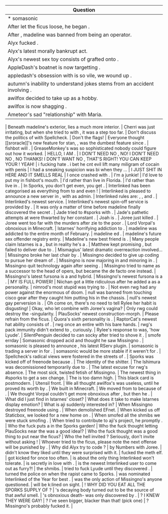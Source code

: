 Question |
--- |
* somasonic <BLANK> <BLANK> |
After <BLANK> let the ficus loose, he began <BLANK>. |
After <BLANK>, madeline was banned from being an operator. |
Alyx fucked <BLANK>. |
Alyx's latest morally bankrupt act. <BLANK> |
Alyx's newest sex toy consists of <BLANK> grafted onto <BLANK>. |
AppleDash's boatnet is now targetting <BLANK>. |
appledash's obsession with <BLANK> is so vile, we wound up <BLANK>. |
autumn's inability to understand jokes stems from an accident involving <BLANK>. |
awilfox decided to take up <BLANK> as a hobby. |
awilfox is now shagging <BLANK>. |
A<BLANK>meteor's sad "relationship" with Maria. |
 |
Beneath madeline's <BLANK> exterior, lies a much more <BLANK> interior. |
Cherri was just irritating, but when she tried to <BLANK> with <BLANK>, it was a step too far. |
Don't discuss the politics of <BLANK> with Spellcheck. |
Don't <BLANK> the flags! |
Everyone thought [[sroracle]]'s new feature for stan, <BLANK>, was the dumbest feature since <BLANK>. |
fishbot will <BLANK>. |
GreaseMonkey's <BLANK> was so sophisticated nobody could figure out how it worked. |
HELLO, I AM <BLANK>. |
I DON'T NEED NO <BLANK>, NO! I DON'T NEED NO <BLANK>, NO THANKS! I DON'T WANT NO <BLANK>, THAT'S RIGHT! YOU CAN KEEP YOUR <BLANK>! YEAH! |
i fucking hate <BLANK>. i bet he cnt evil lift many miligram of cocain with penis |
I had a sneaking suspicion <BLANK> was bi when they <BLANK>... |
I JUST SHIT <BLANK> IN HERE AND IT SMELLS REAL <BLANK> |
I once crashed <BLANK> with <BLANK>. |
I'm a <BLANK> junkie! |
I'd love to put my <BLANK> in fishbot's mouth. |
I'd rather <BLANK> than live in Florida. |
I'd rather <BLANK> than live in <BLANK>. |
In Sporks, you don't get even, you get <BLANK>. |
Interlinked has been categorised as everything from <BLANK> to <BLANK> and even <BLANK>! |
Interlinked is pleased to announce a new server in <BLANK>, with <BLANK> as admin. |
Interlinked rules are: <BLANK>, <BLANK>, and <BLANK>. |
Interlinked's newest service. <BLANK> |
Interlinked's newest spin-off service is <BLANK> provided by <BLANK>. |
It was only a matter of time before madeline finally discovered the secret <BLANK>. |
Jade tried to <BLANK> #sporks with <BLANK>. |
Jade's pathetic attempts at <BLANK> were thwarted by her constant <BLANK>. |
Joah is <BLANK>. |
Joree just killed <BLANK>. |
Joree went too far with the murders after zie <BLANK> to the poor <BLANK>. |
Lord Vorpal's obnoxious <BLANK> in Minecraft. |
lstarnes' horrifying addiction to <BLANK>. |
madeline was addicted to <BLANK> the entire month of February. |
madeline <BLANK>ed <BLANK>. |
madeline's future sex offender registry entry. <BLANK> |
Madeline's new best friend is <BLANK>. |
Many people claim lstarnes is a <BLANK>, but in reality he's a <BLANK>. |
Matthew kept promising <BLANK>, but failed to deliver due to <BLANK>. |
Mismagius' latest dramatic overreaction involved... <BLANK> |
Missingno broke her last chair by <BLANK>. |
Missingno decided to give up coding to pursue her dream of <BLANK>. |
Missingno is now majoring in <BLANK> and minoring in <BLANK>. |
Missingno quit technology again after seeing <BLANK>. |
Missingno tried to name <BLANK> as a successor to the head of opers, but <BLANK> became the de facto one instead. |
Missingno's latest fursona is a <BLANK> and <BLANK> hybrid. |
Missingno's newest fursona is a <BLANK>. |
MY <BLANK> IS FULL POWER! |
Niichan got a little ridiculous after he added a <BLANK> as a personality. |
nimrod's most stupid was trying to <BLANK>. |
Not even rwg had any power against the enormous <BLANK> of doom. |
null was banned from touching cisco gear after they caught him putting his <BLANK> in the chassis. |
null's newest gay perversion is <BLANK>. |
Oh come on, there's no need to tell Rylee her <BLANK> habit is disgusting! |
Okay, who let <BLANK> combine with Joree's vagina? |
Only rwg could destroy the <BLANK>-singularity. |
PlauSocks' newest construction-morph. <BLANK> |
Please refrain from <BLANK> the ficus. |
Quora's sixth personality is <BLANK>. |
RaptorCat's newest hat ability consists of <BLANK>. |
rwg once <BLANK> an entire <BLANK> with his bare hands. |
rwg's pack immunity didn't extend to <BLANK>, curiously. |
Rylee's response to <BLANK> was, 'how Lyude'. |
SilentPenguin decided to can socky after <BLANK> tried to shove it <BLANK>. |
smofe <BLANK> errday |
Somasonic dropped acid and thought he saw Missingno <BLANK>. |
somasonic is pleased to announce <BLANK>, his latest RServ plugin. |
somasonic is trading a server in <BLANK> for <BLANK>. |
somasonic would be more stable if it weren't for <BLANK>. |
Spellcheck's radical views were fostered in the streets of <BLANK>. |
Sporks was kicked off of freenode because <BLANK>. |
The identity of the shitter. <BLANK> |
The Ishimura was decomissioned temporarily due to <BLANK>. |
The latest excuse for rwg's absence. <BLANK> |
The most sick, twisted fetish of Missingno. <BLANK> |
The newest thing in #sporks to get a sex change. <BLANK> |
The <BLANK> is too damn high. |
This black card is postmodern. <BLANK> |
Utensil <BLANK> front. |
We all thought awilfox's <BLANK> was useless, until he proved its worth by <BLANK>. |
We built <BLANK> in Minecraft. |
We moved from <BLANK> to <BLANK> because of <BLANK>. |
We thought Vorpal couldn't get more obnoxious after <BLANK>, but then he <BLANK>. |
What did I just find in lstarnes' closet? <BLANK> |
What does it take to make lstarnes display emotion? <BLANK> |
What is aji suddenly interested in? <BLANK> |
When Missingno destroyed freenode using <BLANK>. |
When <BLANK> demolished EFnet. |
When <BLANK> kicked us off Staticbox, we looked for a new home on <BLANK>. |
When <BLANK> smofed all the shmibs we were stuck smofing <BLANK>. |
When <BLANK> tried to contribute to aji's project, he promptly <BLANK>. |
Who the fuck puts a <BLANK> in the Sporks garden! |
Who the fuck thought letting PlauSocks near the <BLANK> was a good idea!? |
Who the fuck thought <BLANK> was a good thing to put near the ficus? |
Who the hell invited <BLANK>? Seriously, don't invite <BLANK> without asking <BLANK>! |
Whoever tried to <BLANK> the ficus, please note the next offense will be punished by <BLANK>. |
Why did Alyx try to code <BLANK>? |
<BLANK> by Numbers with Joree. |
<BLANK> didn't know they liked <BLANK> until they were surprised with it. |
<BLANK> fucked the meth elf. |
<BLANK> got kicked for <BLANK> once too often. |
<BLANK> is about the only thing Interlinked won't tolerate. |
<BLANK> is secretly in love with <BLANK>. |
<BLANK> is the newest Interlinked user to come out as furry?! |
<BLANK> the shmibs. |
<BLANK> tried to fuck Lyude until they discovered <BLANK>. |
<BLANK> turned the police on when the <BLANK> rapist came to Sporks. |
<BLANK> was nominated Interlinked <BLANK> of the Year for best <BLANK>. |
<BLANK> was the only action of Missingno's anyone questioned. |
<BLANK> will be k:lined on sight. |
<BLANK>! WHY DID YOU EAT ALL THE SPORKS SUPPLY OF <BLANK>? |
<BLANK>'s decaying body turned out to be the source of that awful smell. |
<BLANK>'s obnoxious death-<BLANK> was only discovered by <BLANK>. |
<BLANK>? I KNEW THEY WERE GAY! |
<BLANK>? I've seen bigger, blacker <BLANK> than that! (pick one) |
<BLANK>? Missingno's probably fucked it. |
